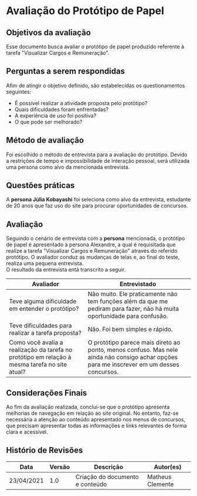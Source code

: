 # Avaliação do Protótipo de Papel
## Objetivos da avaliação
Esse documento busca avaliar o protótipo de papel produzido referente à tarefa "Visualizar Cargos e Remuneração".
## Perguntas a serem respondidas
Afim de atingir o objetivo definido, são estabelecidas os questionamentos seguintes:

- É possível realizar a atividade proposta pelo protótipo?
- Quais dificuldades foram enfrentadas?
- A experiência de uso foi positiva?
- O que pode ser melhorado?
## Método de avaliação
Foi escolhido o método de entrevista para a avaliação do protótipo. Devido a restrições de tempo e impossibilidade de interação pessoal, será utilizada uma persona como alvo da mencionada entrevista.
## Questões práticas
A **persona Júlia Kobayashi** foi seleciona como alvo da entrevista, estudante de 20 anos que faz uso do site para procurar oportunidades de concursos.
## Avaliação
Seguindo o cenário de entrevista com a **persona** mencionada, o protótipo de papel é apresentado à persona Alexandre, a qual é requisitada que realize a tarefa "Visualizar Cargos e Remuneração" através do referido protótipo. O avaliador conduz as mudanças de telas e, ao final do teste, realiza uma pequena entrevista.  
O resultado da entrevista entá transcrito a seguir.

| Avaliador | Entrevistado |
|---|---|
| Teve alguma dificuldade em entender o protótipo? | Não muito. Ele praticamente não tem funções além da que me pediram para fazer, não há muita oportunidade para confusão. |
| Teve dificuldades para realizar a tarefa proposta? | Não. Foi bem simples e rápido. |
| Como você avalia a realização da tarefa no protótipo em relação à mesma tarefa no site atual? | O protótipo parece mais direto ao ponto, menos confuso. Mas nele ainda não consigo achar opções para me inscrever em um desses concursos. |


## Considerações Finais
Ao fim da avaliação realizada, conclui-se que o protótipo apresenta melhorias de navegação em relação ao site original. No entanto, faz-se necessária a atenção ao conteúdo apresentado nos menus de concursos, que precisam apresentar todas as informações e links relevantes de forma clara e acessível.

## Histório de Revisões

| Data | Versão | Descrição | Autor(es) |
| --- | --- | --- | --- |
| 23/04/2021 | 1.0 | Criação do documento e conteúdo | Matheus Clemente |